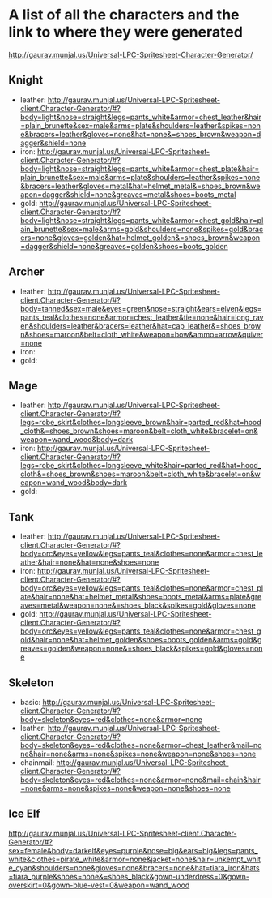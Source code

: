 # A list of all the characters and the link to where they were generated
http://gaurav.munjal.us/Universal-LPC-Spritesheet-Character-Generator/

## Knight
- leather: http://gaurav.munjal.us/Universal-LPC-Spritesheet-client.Character-Generator/#?body=light&nose=straight&legs=pants_white&armor=chest_leather&hair=plain_brunette&sex=male&arms=plate&shoulders=leather&spikes=none&bracers=leather&gloves=none&hat=none&=shoes_brown&weapon=dagger&shield=none
- iron: http://gaurav.munjal.us/Universal-LPC-Spritesheet-client.Character-Generator/#?body=light&nose=straight&legs=pants_white&armor=chest_plate&hair=plain_brunette&sex=male&arms=plate&shoulders=leather&spikes=none&bracers=leather&gloves=metal&hat=helmet_metal&=shoes_brown&weapon=dagger&shield=none&greaves=metal&shoes=boots_metal
- gold: http://gaurav.munjal.us/Universal-LPC-Spritesheet-client.Character-Generator/#?body=light&nose=straight&legs=pants_white&armor=chest_gold&hair=plain_brunette&sex=male&arms=gold&shoulders=none&spikes=gold&bracers=none&gloves=golden&hat=helmet_golden&=shoes_brown&weapon=dagger&shield=none&greaves=golden&shoes=boots_golden


## Archer
- leather: http://gaurav.munjal.us/Universal-LPC-Spritesheet-client.Character-Generator/#?body=tanned&sex=male&eyes=green&nose=straight&ears=elven&legs=pants_teal&clothes=none&armor=chest_leather&tie=none&hair=long_raven&shoulders=leather&bracers=leather&hat=cap_leather&=shoes_brown&shoes=maroon&belt=cloth_white&weapon=bow&ammo=arrow&quiver=none
- iron: 
- gold: 


## Mage
- leather: http://gaurav.munjal.us/Universal-LPC-Spritesheet-client.Character-Generator/#?legs=robe_skirt&clothes=longsleeve_brown&hair=parted_red&hat=hood_cloth&=shoes_brown&shoes=maroon&belt=cloth_white&bracelet=on&weapon=wand_wood&body=dark
- iron: http://gaurav.munjal.us/Universal-LPC-Spritesheet-client.Character-Generator/#?legs=robe_skirt&clothes=longsleeve_white&hair=parted_red&hat=hood_cloth&=shoes_brown&shoes=maroon&belt=cloth_white&bracelet=on&weapon=wand_wood&body=dark
- gold: 


## Tank
- leather: http://gaurav.munjal.us/Universal-LPC-Spritesheet-client.Character-Generator/#?body=orc&eyes=yellow&legs=pants_teal&clothes=none&armor=chest_leather&hair=none&hat=none&shoes=none
- iron: http://gaurav.munjal.us/Universal-LPC-Spritesheet-client.Character-Generator/#?body=orc&eyes=yellow&legs=pants_teal&clothes=none&armor=chest_plate&hair=none&hat=helmet_metal&shoes=boots_metal&arms=plate&greaves=metal&weapon=none&=shoes_black&spikes=gold&gloves=none
- gold: http://gaurav.munjal.us/Universal-LPC-Spritesheet-client.Character-Generator/#?body=orc&eyes=yellow&legs=pants_teal&clothes=none&armor=chest_gold&hair=none&hat=helmet_golden&shoes=boots_golden&arms=gold&greaves=golden&weapon=none&=shoes_black&spikes=gold&gloves=none

## Skeleton
- basic: http://gaurav.munjal.us/Universal-LPC-Spritesheet-client.Character-Generator/#?body=skeleton&eyes=red&clothes=none&armor=none
- leather: http://gaurav.munjal.us/Universal-LPC-Spritesheet-client.Character-Generator/#?body=skeleton&eyes=red&clothes=none&armor=chest_leather&mail=none&hair=none&arms=none&spikes=none&weapon=none&shoes=none
- chainmail: http://gaurav.munjal.us/Universal-LPC-Spritesheet-client.Character-Generator/#?body=skeleton&eyes=red&clothes=none&armor=none&mail=chain&hair=none&arms=none&spikes=none&weapon=none&shoes=none

## Ice Elf
http://gaurav.munjal.us/Universal-LPC-Spritesheet-client.Character-Generator/#?sex=female&body=darkelf&eyes=purple&nose=big&ears=big&legs=pants_white&clothes=pirate_white&armor=none&jacket=none&hair=unkempt_white_cyan&shoulders=none&gloves=none&bracers=none&hat=tiara_iron&hats=tiara_purple&shoes=none&=shoes_black&gown-underdress=0&gown-overskirt=0&gown-blue-vest=0&weapon=wand_wood